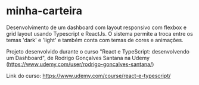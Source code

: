 # minha-carteira

Desenvolvimento de um dashboard com layout responsivo com flexbox e grid layout usando Typescript e ReactJs.
O sistema permite a troca entre os temas 'dark' e 'light' e também conta com temas de cores e animações.

Projeto desenvolvido durante o curso "React e TypeScript: desenvolvendo um Dashboard", de Rodrigo Gonçalves Santana na Udemy (https://www.udemy.com/user/rodrigo-goncalves-santana/)

Link do curso: https://www.udemy.com/course/react-e-typescript/


